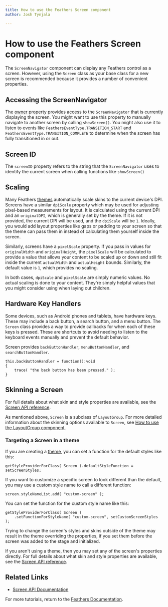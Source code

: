 ```yaml
---
title: How to use the Feathers Screen component  
author: Josh Tynjala

---
```

# How to use the Feathers Screen component

The `ScreenNavigator` component can display any Feathers control as a screen. However, using the `Screen` class as your base class for a new screen is recommended because it provides a number of convenient properties.

## Accessing the ScreenNavigator

The [owner](../api-reference/feathers/controls/Screen.html#owner) property provides access to the `ScreenNavigator` that is currently displaying the screen. You might want to use this property to manually navigate to another screen by calling `showScreen()`. You might also use it to listen to events like `FeathersEventType.TRANSITION_START` and `FeathersEventType.TRANSITION_COMPLETE` to determine when the screen has fully transitioned in or out.

## Screen ID

The `screenID` property refers to the string that the `ScreenNavigator` uses to identify the current screen when calling functions like `showScreen()`

## Scaling

Many Feathers [themes](themes.html) automatically scale skins to the current device's DPI. Screens have a similar `dpiScale` property which may be used for adjusting pixel-based measurements for layout. It is calculated using the current DPI and an `originalDPI`, which is generally set by the theme. If it is not provided, the current DPI will be used, and the `dpiScale` will be `1`. Ideally, you would add layout properties like gaps or padding to your screen so that the theme can pass them in instead of calculating them yourself inside the screen.

Similarly, screens have a `pixelScale` property. If you pass in values for `originalWidth` and `originalHeight`, the `pixelScale` will be calculated to provide a value that allows your content to be scaled up or down and still fit inside the current `actualWidth` and `actualHeight` bounds. Similarly, the default value is `1`, which provides no scaling.

In both cases, `dpiScale` and `pixelScale` are simply numeric values. No actual scaling is done to your content. They're simply helpful values that you might consider using when laying out children.

## Hardware Key Handlers

Some devices, such as Android phones and tablets, have hardware keys. These may include a back button, a search button, and a menu button. The `Screen` class provides a way to provide callbacks for when each of these keys is pressed. These are shortcuts to avoid needing to listen to the keyboard events manually and prevent the default behavior.

Screen provides `backButtonHandler`, `menuButtonHandler`, and `searchButtonHandler`.

``` code
this.backButtonHandler = function():void
{
    trace( "the back button has been pressed." );
}
```

## Skinning a Screen

For full details about what skin and style properties are available, see the [Screen API reference](../api-reference/feathers/controls/Screen.html).

As mentioned above, `Screen` is a subclass of `LayoutGroup`. For more detailed information about the skinning options available to `Screen`, see [How to use the LayoutGroup component](layout-group.html).

### Targeting a Screen in a theme

If you are creating a [theme](themes.html), you can set a function for the default styles like this:

``` code
getStyleProviderForClass( Screen ).defaultStyleFunction = setScreenStyles;
```

If you want to customize a specific screen to look different than the default, you may use a custom style name to call a different function:

``` code
screen.styleNameList.add( "custom-screen" );
```

You can set the function for the custom style name like this:

``` code
getStyleProviderForClass( Screen )
    .setFunctionForStyleName( "custom-screen", setCustomScreenStyles );
```

Trying to change the screen's styles and skins outside of the theme may result in the theme overriding the properties, if you set them before the screen was added to the stage and initialized.

If you aren't using a theme, then you may set any of the screen's properties directly. For full details about what skin and style properties are available, see the [Screen API reference](../api-reference/feathers/controls/Screen.html).

## Related Links

-   [Screen API Documentation](../api-reference/feathers/controls/Screen.html)

For more tutorials, return to the [Feathers Documentation](index.html).


